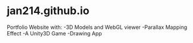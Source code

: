 # jan214.github.io

Portfolio Website with:
-3D Models and WebGL viewer
-Parallax Mapping Effect
-A Unity3D Game
-Drawing App
